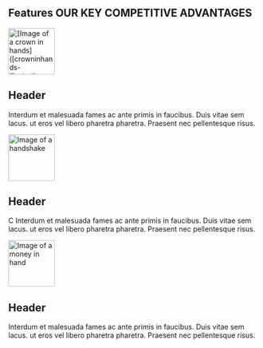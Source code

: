 <!DOCTYPE html>
<html 
lang="en"
data-page="index"
data-siteurl="https://adnull.com"
dir="ltr"
class="no-js  page-index">
  <head>
    <meta charset="utf-8">
<meta name="viewport" content="width=device-width, initial-scale=1">

<section id="abb-cross-promotion" class="bg-secondary hide-on-ios hide-on-android">
  <div class="container content">
    <div class="phablet-width">
      <h2>
        Features <span class="avoid-wrap">OUR KEY COMPETITIVE ADVANTAGES</span>
      </h2>
    </div>

</ul>
    </div>
  </div>
</div>
<div class="item-group container content">
  <div class="row">
    <div class="column one-third">
      <img
        height="93"
        width="93"
        src="/img/crowninhands-illustration.png"
        alt="[Image of a crown in hands]([crowninhands-illustration.png](https://github.com/OlehPoperechnyi/AddNull-frontend/blob/SCRUM-6/crowninhands-illustration.png)">
      <h2 class="h3">Header</h2>
      <p>Interdum et malesuada fames ac ante primis in faucibus. Duis vitae sem lacus. ut eros vel libero pharetra pharetra. Praesent nec pellentesque risus.</p>
    </div>
    <div class="column one-third">
      <img
        height="93"
        width="93"
        src="/img/handshake-illustration.png"
        alt="Image of a handshake">
      <h2 class="h3">Header</h2>
      <p>С Interdum et malesuada fames ac ante primis in faucibus. Duis vitae sem lacus. ut eros vel libero pharetra pharetra. Praesent nec pellentesque risus.</p>
    </div>
    <div class="column one-third">
      <img
        height="93"
        width="93"
        src="/img/money-illustration.png"
        alt="Image of a money in hand">
      <h2 class="h3">Header</h2>
      <p> Interdum et malesuada fames ac ante primis in faucibus. Duis vitae sem lacus. ut eros vel libero pharetra pharetra. Praesent nec pellentesque risus.</p>
    </div>
  </div>
</div>

 </body>
</html>
